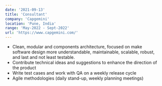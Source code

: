 ```yaml
---
date: '2021-09-13'
title: 'Consultant'
company: 'Capgemini'
location: 'Pune, India'
range: 'May-2022 - Sept-2022'
url: 'https://www.capgemini.com/'
---
```


- Clean, modular and components architecture, focused on make software design more understandable, maintainable, scalable, robust, and last and not least testable.
- Contribute technical ideas and suggestions to enhance the direction of the product
- Write test cases and work with QA on a weekly release cycle
- Agile methodologies (daily stand-up, weekly planning meetings)
